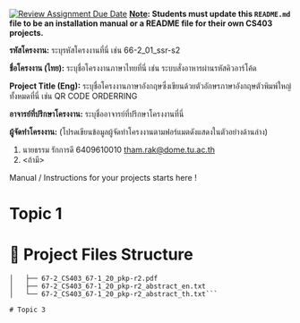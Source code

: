 [![Review Assignment Due Date](https://classroom.github.com/assets/deadline-readme-button-22041afd0340ce965d47ae6ef1cefeee28c7c493a6346c4f15d667ab976d596c.svg)](https://classroom.github.com/a/w8H8oomW)
**<ins>Note</ins>: Students must update this `README.md` file to be an installation manual or a README file for their own CS403 projects.**

**รหัสโครงงาน:** ระบุรหัสโครงงานที่นี่ เช่น 66-2_01_ssr-s2

**ชื่อโครงงาน (ไทย):** ระบุชื่อโครงงานภาษาไทยที่นี่ เช่น ระบบสั่งอาหารผ่านรหัสคิวอาร์โค้ด

**Project Title (Eng):** ระบุชื่อโครงงานภาษาอังกฤษซึ่งเขียนด้วยตัวอักษรภาษาอังกฤษตัวพิมพ์ใหญ่ทั้งหมดที่นี่ เช่น QR CODE ORDERRING 

**อาจารย์ที่ปรึกษาโครงงาน:** ระบุชื่ออาจารย์ที่ปรึกษาโครงงานที่นี่ 

**ผู้จัดทำโครงงาน:** (โปรดเขียนข้อมูลผู้จัดทำโครงงานตามฟอร์แมตดังแสดงในตัวอย่างด้านล่าง)
1. นายธรรม รักการดี  6409610010  tham.rak@dome.tu.ac.th
2. <ถ้ามี>
   
Manual / Instructions for your projects starts here !
# Topic 1
# 📁 Project Files Structure
```├── final_reports/
│   ├── 67-2_CS403_67-1_20_pkp-r2.pdf
│   ├── 67-2_CS403_67-1_20_pkp-r2_abstract_en.txt
│   └── 67-2_CS403_67-1_20_pkp-r2_abstract_th.txt```

# Topic 3
